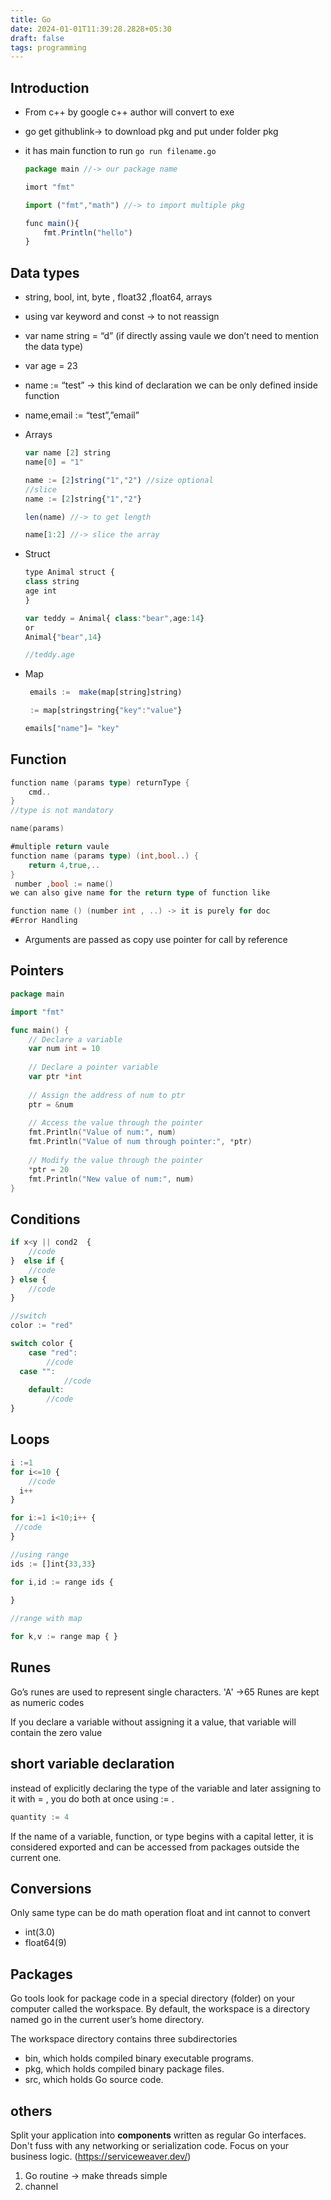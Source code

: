 ```yaml
---
title: Go
date: 2024-01-01T11:39:28.2828+05:30
draft: false
tags: programming
---
```


## Introduction

- From c++ by google c++ author will convert to exe
    
- go get githublink→ to download pkg and put under folder pkg
    
- it has main function to run `go run filename.go`
    
    ```jsx
    package main //-> our package name 
    
    imort "fmt"
    
    import ("fmt","math") //-> to import multiple pkg
    
    func main(){
    	fmt.Println("hello")
    }
    ```
    

## Data types

- string, bool, int, byte , float32 ,float64, arrays
    
- using var keyword and const → to not reassign
    
- var name string = “d” (if directly assing vaule we don’t need to mention the data type)
    
- var age = 23
    
- name := “test” → this kind of declaration we can be only defined inside function
    
- name,email := “test”,”email”
    
- Arrays
    
    ```jsx
    var name [2] string 
    name[0] = "1"
    
    name := [2]string("1","2") //size optional
    //slice 
    name := [2]string{"1","2"}
    
    len(name) //-> to get length
    
    name[1:2] //-> slice the array
    ```
    
- Struct
    
    ```jsx
    type Animal struct {
    class string
    age int
    }
    
    var teddy = Animal{ class:"bear",age:14}
    or 
    Animal{"bear",14}
    
    //teddy.age
    ```
    
- Map
    
    ```jsx
     emails :=  make(map[string]string)
    
     := map[stringstring{"key":"value"}
    
    emails["name"]= "key"
    ```
    

## Function

```go
function name (params type) returnType {
	cmd..
}
//type is not mandatory

name(params)

#multiple return vaule
function name (params type) (int,bool..) {
	return 4,true,..
}
 number ,bool := name()
we can also give name for the return type of function like 

function name () (number int , ..) -> it is purely for doc
#Error Handling

```

- Arguments are passed as copy use pointer for call by reference


## Pointers

```go
package main

import "fmt"

func main() {
    // Declare a variable
    var num int = 10
    
    // Declare a pointer variable
    var ptr *int
    
    // Assign the address of num to ptr
    ptr = &num
    
    // Access the value through the pointer
    fmt.Println("Value of num:", num)
    fmt.Println("Value of num through pointer:", *ptr)
    
    // Modify the value through the pointer
    *ptr = 20
    fmt.Println("New value of num:", num)
}

```
## Conditions

```jsx
if x<y || cond2  {
	//code
}  else if {
	//code
} else {
	//code
}

//switch
color := "red"

switch color {
	case "red":
		//code
  case "":
			//code
	default:
		//code
}
```

## Loops

```jsx
i :=1
for i<=10 {
	//code 
  i++
}

for i:=1 i<10;i++ {
 //code
}

//using range
ids := []int{33,33}

for i,id := range ids {
	
}

//range with map

for k,v := range map { }

```



## Runes
Go’s runes are used to represent single characters. 'A' ->65
Runes are kept as numeric codes

If you declare a variable without assigning it a value, that variable will
contain the zero value

## short variable declaration

instead of explicitly declaring the type of the variable and later assigning to it with
= , you do both at once using := .

```Go
quantity := 4
```

If the name of a variable, function, or type begins with a capital letter, it is considered exported and can be accessed from packages outside the current one.
## Conversions
Only same type can be do math operation float and int cannot to convert
- int(3.0)
- float64(9)




## Packages

Go tools look for package code in a special directory (folder) on your computer called the workspace. By default, the workspace is a directory named go in the current user’s home directory.

The workspace directory contains three subdirectories
- bin, which holds compiled binary executable programs.
- pkg, which holds compiled binary package files. 
- src, which holds Go source code.




## others 


Split your application into **components** written as regular Go interfaces. Don't fuss with any networking or serialization code. Focus on your business logic. (https://serviceweaver.dev/)



1. Go routine -> make threads simple
2. channel
